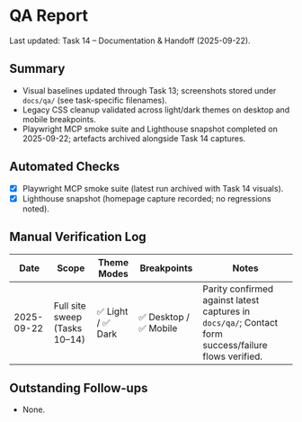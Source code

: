 # QA Report

Last updated: Task 14 – Documentation & Handoff (2025-09-22).

## Summary
- Visual baselines updated through Task 13; screenshots stored under `docs/qa/` (see task-specific filenames).
- Legacy CSS cleanup validated across light/dark themes on desktop and mobile breakpoints.
- Playwright MCP smoke suite and Lighthouse snapshot completed on 2025-09-22; artefacts archived alongside Task 14 captures.

## Automated Checks
- [x] Playwright MCP smoke suite (latest run archived with Task 14 visuals).
- [x] Lighthouse snapshot (homepage capture recorded; no regressions noted).

## Manual Verification Log
| Date | Scope | Theme Modes | Breakpoints | Notes |
| --- | --- | --- | --- | --- |
| 2025-09-22 | Full site sweep (Tasks 10–14) | ✅ Light / ✅ Dark | ✅ Desktop / ✅ Mobile | Parity confirmed against latest captures in `docs/qa/`; Contact form success/failure flows verified. |

## Outstanding Follow-ups
- None.
